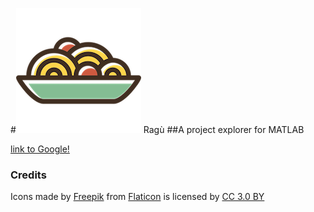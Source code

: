 #![ragu](https://github.com/giob1994/ragu/raw/master/icon.png) Ragù
##A project explorer for MATLAB

[link to Google!](http://google.com)

### Credits

Icons made by [Freepik](http://www.freepik.com) from [Flaticon](https://www.flaticon.com/) is licensed by [CC 3.0 BY](http://creativecommons.org/licenses/by/3.0/)


